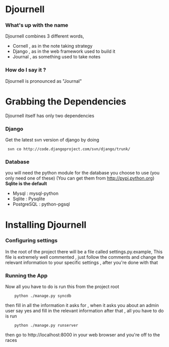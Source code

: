 Djournell
=========

### What's up with the name ###
Djournell combines 3 different words,
* Cornell , as in the note taking strategy
* Django  , as in the web framework used to build it
* Journal , as something used to take notes

### How do I say it ? ###
Djournell is pronounced as "Journal"


Grabbing the Dependencies
=========================
Djournell itself has only two dependencies

### Django ###
Get the latest svn version of django by doing

  	 svn co http://code.djangoproject.com/svn/django/trunk/

### Database ###
you will need the python module for the database you choose to use (you only need one of these)
(You can get them from http://pypi.python.org) __Sqlite is the default__

* Mysql      : mysql-python
* Sqlite     : Pysqlite
* PostgreSQL : python-pgsql

Installing Djournell
====================
### Configuring settings ###
In the root of the project there will be a file called settings.py.example,
This file is extremely well commented , just follow the comments and change
the relevant information to your specific settings , after you're done with that

### Running the App ###
Now all you have to do is run this from the project root

	    python ./manage.py syncdb

then fill in all the information it asks for , when it asks you about an admin user
say yes and fill in the relevant information
after that , all you have to do is run

	    python ./manage.py runserver

then go to http://localhost:8000 in your web browser and you're off to the races
